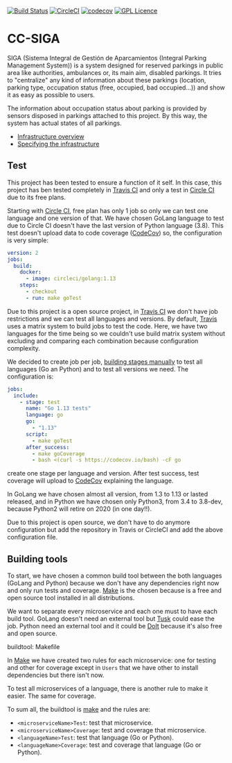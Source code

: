 [![Build Status](https://travis-ci.org/kcobos/CC-SIGA.svg?branch=master)](https://travis-ci.org/kcobos/CC-SIGA)
[![CircleCI](https://circleci.com/gh/kcobos/CC-SIGA.svg?style=svg)](https://circleci.com/gh/kcobos/CC-SIGA)
[![codecov](https://codecov.io/gh/kcobos/CC-SIGA/branch/master/graph/badge.svg)](https://codecov.io/gh/kcobos/CC-SIGA)
[![GPL Licence](https://badges.frapsoft.com/os/gpl/gpl.png?v=103)](https://opensource.org/licenses/GPL-3.0/)

# CC-SIGA
SIGA (Sistema Integral de Gestión de Aparcamientos (Integral Parking Management System)) is a system designed for reserved parkings in public area like authorities, ambulances or, its main aim, disabled parkings. It tries to "centralize" any kind of information about these parkings (location, parking type, occupation status (free, occupied, bad occupied...)) and show it as easy as possible to users.

The information about occupation status about parking is provided by sensors disposed in parkings attached to this project. By this way, the system has actual states of all parkings.


* [Infrastructure overview](./docs/index.md#infrastructure-overview)
* [Specifying the infrastructure](./docs/index.md#specifying-the-infrastructure)


## Test
This project has been tested to ensure a function of it self. In this case, this project has ben tested completely in [Travis CI](https://travis-ci.org/kcobos/CC-SIGA) and only a test in [Circle CI](https://circleci.com/gh/kcobos/CC-SIGA) due to its free plans.

Starting with [Circle CI](https://circleci.com/gh/kcobos/CC-SIGA), free plan has only 1 job so only we can test one language and one version of that. We have chosen GoLang language to test due to Circle CI doesn't have the last version of Python language (3.8). This test doesn't upload data to code coverage ([CodeCov](https://codecov.io/gh/kcobos/CC-SIGA)) so, the configuration is very simple:

``` yml
version: 2
jobs:
  build:
    docker: 
      - image: circleci/golang:1.13
    steps: 
      - checkout 
      - run: make goTest
```

Due to this project is a open source project, in [Travis CI](https://travis-ci.org/kcobos/CC-SIGA) we don't have job restrictions and we can test all languages and versions. By default, [Travis](https://docs.travis-ci.com/user/build-matrix/) uses a matrix system to build jobs to test the code. Here, we have two languages for the time being so we couldn't use build matrix system without excluding and comparing each combination because configuration complexity.

We decided to create job per job, [building stages manually](https://docs.travis-ci.com/user/build-stages/) to test all languages (Go an Python) and to test all versions we need. The configuration is:

``` yml
jobs:
  include:
    - stage: test
      name: "Go 1.13 tests"
      language: go
      go:
        - "1.13"
      script:
        - make goTest
      after_success:
        - make goCoverage
        - bash <(curl -s https://codecov.io/bash) -cF go
```
create one stage per language and version. After test success, test coverage will upload to [CodeCov](https://codecov.io/gh/kcobos/CC-SIGA) explaining the language.

In GoLang we have chosen almost all version, from 1.3 to 1.13 or lasted released, and in Python we have chosen only Python3, from 3.4 to 3.8-dev, because Python2 will retire on 2020 (in one day!!).

Due to this project is open source, we don't have to do anymore configuration but add the repository in Travis or CircleCI and add the above configuration file.

## Building tools
To start, we have chosen a common build tool between the both languages (GoLang and Python) because we don't have any dependencies right now and only run tests and coverage. [Make](https://www.gnu.org/software/make/) is the chosen because is a free and open source tool installed in all distributions.

We want to separate every microservice and each one must to have each build tool. GoLang doesn't need an external tool but [Tusk](https://github.com/rliebz/tusk) could ease the job. Python need an external tool and it could be [DoIt](https://pydoit.org/) because it's also free and open source.

buildtool: Makefile

In [Make](Makefile) we have created two rules for each microservice: one for testing and other for coverage except in `Users` that we have other to install dependencies but there isn't now. 

To test all microservices of a language, there is another rule to make it easier. The same for coverage.

To sum all, the buildtool is [make](https://www.gnu.org/software/make/) and the rules are:
 * `<microserviceName>Test`: test that microservice.
 * `<microserviceName>Coverage`: test and coverage that microservice.
 * `<languageName>Test`: test that language (Go or Python).
 * `<languageName>Coverage`: test and coverage that language (Go or Python).
